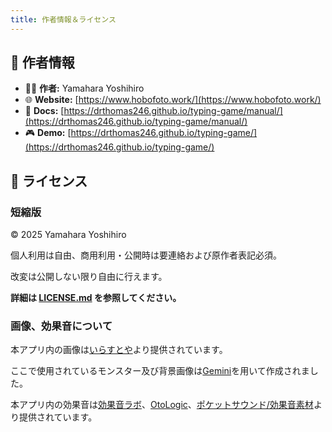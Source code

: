 ```yaml
---
title: 作者情報＆ライセンス
---
```

## 👤 作者情報
- 🧑‍💻 **作者:** Yamahara Yoshihiro
- 🌐 **Website:** [https://www.hobofoto.work/](https://www.hobofoto.work/)
- 📖 **Docs:** [https://drthomas246.github.io/typing-game/manual/](https://drthomas246.github.io/typing-game/manual/)
- 🎮 **Demo:** [https://drthomas246.github.io/typing-game/](https://drthomas246.github.io/typing-game/)

## 📄 ライセンス
### **短縮版**
© 2025  Yamahara Yoshihiro

個人利用は自由、商用利用・公開時は要連絡および原作者表記必須。

改変は公開しない限り自由に行えます。

**詳細は [LICENSE.md](/license/license.md) を参照してください。**

### **画像、効果音について**

本アプリ内の画像は[いらすとや](https://www.irasutoya.com/)より提供されています。

ここで使用されているモンスター及び背景画像は[Gemini](https://gemini.google.com/)を用いて作成されました。

本アプリ内の効果音は[効果音ラボ](https://soundeffect-lab.info/)、[OtoLogic](https://otologic.jp/)、[ポケットサウンド/効果音素材](https://pocket-se.info/)より提供されています。
